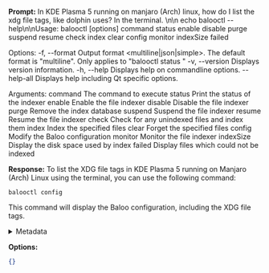 **Prompt:**
In KDE Plasma 5 running on manjaro (Arch) linux, how do I list the xdg
file tags, like dolphin uses? In the terminal. \n\n echo balooctl --help\n\nUsage: balooctl [options] command status enable disable purge suspend resume check index clear config monitor indexSize failed

Options:
  -f, --format <format>  Output format <multiline|json|simple>.
                         The default format is "multiline".
                         Only applies to "balooctl status <file>"
  -v, --version          Displays version information.
  -h, --help             Displays help on commandline options.
  --help-all             Displays help including Qt specific options.

Arguments:
  command                The command to execute
  status                 Print the status of the indexer
  enable                 Enable the file indexer
  disable                Disable the file indexer
  purge                  Remove the index database
  suspend                Suspend the file indexer
  resume                 Resume the file indexer
  check                  Check for any unindexed files and index them
  index                  Index the specified files
  clear                  Forget the specified files
  config                 Modify the Baloo configuration
  monitor                Monitor the file indexer
  indexSize              Display the disk space used by index
  failed                 Display files which could not be indexed

**Response:**
To list the XDG file tags in KDE Plasma 5 running on Manjaro (Arch) Linux using the terminal, you can use the following command:

```
balooctl config
```

This command will display the Baloo configuration, including the XDG file tags.

<details><summary>Metadata</summary>

- Duration: 2677 ms
- Datetime: 2023-09-03T10:32:36.004657
- Model: gpt-3.5-turbo-0613

</details>

**Options:**
```json
{}
```


